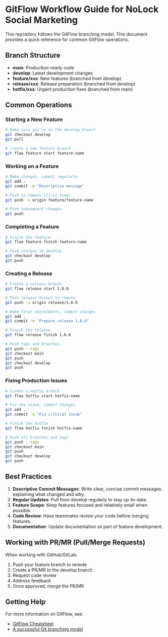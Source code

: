 # GitFlow Workflow Guide for NoLock Social Marketing

This repository follows the GitFlow branching model. This document provides a quick reference for common GitFlow operations.

## Branch Structure

- **main**: Production-ready code
- **develop**: Latest development changes
- **feature/xxx**: New features (branched from develop)
- **release/xxx**: Release preparation (branched from develop)
- **hotfix/xxx**: Urgent production fixes (branched from main)

## Common Operations

### Starting a New Feature

```bash
# Make sure you're on the develop branch
git checkout develop
git pull

# Create a new feature branch
git flow feature start feature-name
```

### Working on a Feature

```bash
# Make changes, commit regularly
git add .
git commit -m "Descriptive message"

# Push to remote (first time)
git push -u origin feature/feature-name

# Push subsequent changes
git push
```

### Completing a Feature

```bash
# Finish the feature
git flow feature finish feature-name

# Push changes to develop
git checkout develop
git push
```

### Creating a Release

```bash
# Create a release branch
git flow release start 1.0.0

# Push release branch to remote
git push -u origin release/1.0.0

# Make final adjustments, commit changes
git add .
git commit -m "Prepare release 1.0.0"

# Finish the release
git flow release finish 1.0.0

# Push tags and branches
git push --tags
git checkout main
git push
git checkout develop
git push
```

### Fixing Production Issues

```bash
# Create a hotfix branch
git flow hotfix start hotfix-name

# Fix the issue, commit changes
git add .
git commit -m "Fix critical issue"

# Finish the hotfix
git flow hotfix finish hotfix-name

# Push all branches and tags
git push --tags
git checkout main
git push
git checkout develop
git push
```

## Best Practices

1. **Descriptive Commit Messages**: Write clear, concise commit messages explaining what changed and why.
2. **Regular Updates**: Pull from develop regularly to stay up-to-date.
3. **Feature Scope**: Keep features focused and relatively small when possible.
4. **Code Review**: Have teammates review your code before merging features.
5. **Documentation**: Update documentation as part of feature development.

## Working with PR/MR (Pull/Merge Requests)

When working with GitHub/GitLab:

1. Push your feature branch to remote
2. Create a PR/MR to the develop branch
3. Request code review
4. Address feedback
5. Once approved, merge the PR/MR

## Getting Help

For more information on GitFlow, see:
- [GitFlow Cheatsheet](https://danielkummer.github.io/git-flow-cheatsheet/)
- [A successful Git branching model](https://nvie.com/posts/a-successful-git-branching-model/)